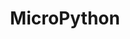 ---
codehost: https://github.com/micropython/micropython
facebook: http://facebook.com/micropython
logohandle: micropython
sort: micropython
title: MicroPython
twitter: https://x.com/micropython
website: http://www.micropython.org/
---
